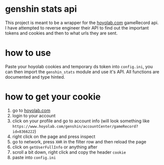 # genshin stats api
This project is meant to be a wrapper for the [hoyolab.com](https://www.hoyolab.com/genshin/) gameRecord api.
I have attempted to reverse engineer their API to find out the important tokens and cookies and then to what urls they are sent.

# how to use
Paste your hoyolab cookies and temporary ds token into `config.ini`, you can then import the `genshin_stats` module and use it's API.
All functions are documented and type hinted.

# how to get your cookie
1. go to [hoyolab.com](https://www.hoyolab.com/genshin/)
2. login to your account
3. click on your profile and go to account info (will look something like `https://www.hoyolab.com/genshin/accountCenter/gameRecord?id=8366222`)
4. right click on the page and press inspect
5. go to network, press `XHR` in the filter row and then reload the page
6. click on `getUserFullInfo` or anything after
7. scroll a bit down, right click and copy the header `cookie`
8. paste into `config.ini`
